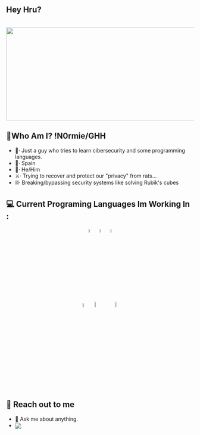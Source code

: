 ## Hey Hru?


<div align="center">
	<br>
	<img src="https://cdn.discordapp.com/attachments/816051195100528647/940358220994723880/bsbl.png" width="600" height="250">
</div>


## 💬Who Am I? !N0rmie/GHH
- 📄· Just a guy who tries to learn cibersecurity and some programming languages.
- 📍· Spain
- 👤· He/Him
- ⚔️· Trying to recover and protect our "privacy" from rats...
- ⛓· Breaking/bypassing security systems like solving Rubik's cubes

## :computer: Current Programing Languages Im Working In : 
<p>
	<div align="center">
		<code><img width="5%" src="https://seeklogo.com/images/C/c-sharp-c-logo-02F17714BA-seeklogo.com.png"></code>
		<code><img width="5%" src="https://external-content.duckduckgo.com/iu/?u=https%3A%2F%2Fupload.wikimedia.org%2Fwikipedia%2Fcommons%2Fthumb%2Fc%2Fc3%2FPython-logo-notext.svg%2F1200px-Python-logo-notext.svg.png&f=1&nofb=1"></code>
		<code><img width="5%" src="https://upload.vectorlogo.zone/logos/javascript/images/239ec8a4-163e-4792-83b6-3f6d96911757.svg"></code>
		<br />
		<code><img width="5%" src="https://external-content.duckduckgo.com/iu/?u=https%3A%2F%2Fupload.wikimedia.org%2Fwikipedia%2Fcommons%2Fthumb%2F1%2F18%2FISO_C%252B%252B_Logo.svg%2F1200px-ISO_C%252B%252B_Logo.svg.png&f=1&nofb=1"></code>
		<code><img width="6%" src="https://external-content.duckduckgo.com/iu/?u=https%3A%2F%2Ficons.iconarchive.com%2Ficons%2Fmartz90%2Fhex%2F512%2Fhtml-5-icon.png&f=1&nofb=1">	</code>
		<code><img width="6%" src="https://external-content.duckduckgo.com/iu/?u=https%3A%2F%2Ficons.iconarchive.com%2Ficons%2Fmartz90%2Fhex%2F512%2Fcss-3-icon.png&f=1&nofb=1"></code>
	</div>
</p>

## 👋 Reach out to me 
- 💬 Ask me about anything.
- <a href="https://discord.gg/x93s3bEcdZ">
    <img
      align="center"
      src="https://img.shields.io/badge/Discord-1C1C1C?style=for-the-badge&logo=discord&logoColor=00FFFF">
  </a>
